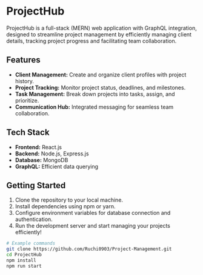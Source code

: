 # ProjectHub

ProjectHub is a full-stack (MERN) web application with GraphQL integration, designed to streamline project management by efficiently managing client details, tracking project progress and facilitating team collaboration.

## Features

- **Client Management:** Create and organize client profiles with project history.
- **Project Tracking:** Monitor project status, deadlines, and milestones.
- **Task Management:** Break down projects into tasks, assign, and prioritize.
- **Communication Hub:** Integrated messaging for seamless team collaboration.

## Tech Stack

- **Frontend:** React.js
- **Backend:** Node.js, Express.js
- **Database:** MongoDB
- **GraphQL:** Efficient data querying

## Getting Started

1. Clone the repository to your local machine.
2. Install dependencies using npm or yarn.
3. Configure environment variables for database connection and authentication.
4. Run the development server and start managing your projects efficiently!

```bash
# Example commands
git clone https://github.com/Ruchi0903/Project-Management.git
cd ProjectHub
npm install
npm run start
